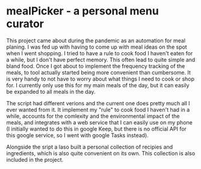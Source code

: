 # mealPicker - a personal menu curator

This project came about during the pandemic as an automation for meal planing. I was fed up
with having to come up with meal ideas on the spot when I went shopping. I tried to have
a rule to cook food I haven't eaten for a while, but I don't have perfect memory. This often 
lead to quite simple and bland food.
Once I got about to implement the frequency tracking of the meals, to tool actually started
being more convenient than cumbersome. It is very handy to not have to worry about what
things I need to cook or shop for.
I currently only use this for my main meals of the day, but it can easily be expanded to
all meals in the day.

The script had different verions and the current one does pretty much all I ever wanted from
it. It implement my "rule" to cook food I haven't had in a while, accounts for the comlexity
and the environmental impact of the meals, and integrates with a web service that I can 
easily use on my phone (I initially wanted to do this in google Keep, but there is no 
official API for this google service, so I went with google Tasks instead).

Alongside the sript a laso built a personal collection of recipies and ingredients, which is 
also quite convenient on its own. This collection is also included in the project.

